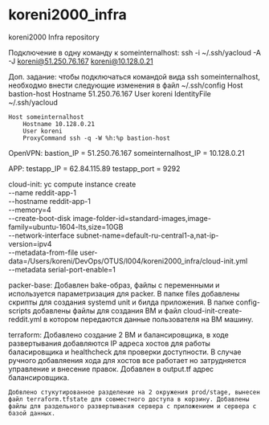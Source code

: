 # koreni2000_infra
koreni2000 Infra repository

Подключение в одну команду к someinternalhost:
    ssh -i ~/.ssh/yacloud -A -J koreni@51.250.76.167 koreni@10.128.0.21

Доп. задание:
чтобы подключаться командой вида ssh someinternalhost, необходмо внести следующие изменения в файл ~/.ssh/config
    Host bastion-host
        Hostname 51.250.76.167
        User koreni
        IdentityFile ~/.ssh/yacloud

    Host someinternalhost
        Hostname 10.128.0.21
        User koreni
        ProxyCommand ssh -q -W %h:%p bastion-host

OpenVPN:
    bastion_IP = 51.250.76.167
    someinternalhost_IP = 10.128.0.21

APP:
    testapp_IP = 62.84.115.89
    testapp_port = 9292

cloud-init:
    yc compute instance create \
        --name reddit-app-1 \
        --hostname reddit-app-1 \
        --memory=4 \
        --create-boot-disk image-folder-id=standard-images,image-family=ubuntu-1604-lts,size=10GB \
        --network-interface subnet-name=default-ru-central1-a,nat-ip-version=ipv4 \
        --metadata-from-file user-data=/Users/koreni/DevOps/OTUS/l004/koreni2000_infra/cloud-init.yml \
        --metadata serial-port-enable=1

packer-base:
  Добавлен bake-образ, файлы с переменными и используется параметризация для packer. В папке files добавлены скрипты для создания systemd unit и билда приложения.
  В папке config-scripts добавлены файлы для создания ВМ и файл cloud-init-create-reddit.yml в котором передаются данные пользователя на ВМ машину.

terraform:
    Добавлено создание 2 ВМ и балансировщика, в ходе развертывания добавляются IP адреса хостов для работы баласировщика и healthcheck для проверки доступности. В случае ручного добавляения хода для хостов все работает но затрудняется управление и внесение правок. Добавлен в output.tf адрес балансировщика.

    Добвлено стукутированное разделение на 2 окружения prod/stage, вынесен файл terraform.tfstate для совместного доступа в корзину. Добавлены файлы для раздельного развертывания сервера с приложением и сервера с базой данных.

